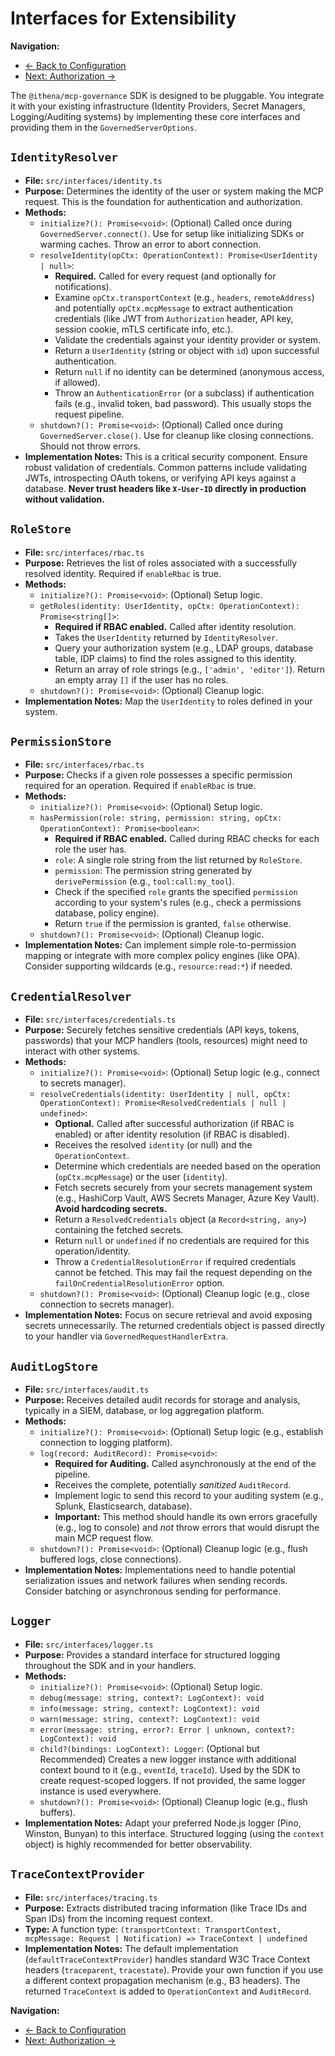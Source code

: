 # Interfaces for Extensibility

**Navigation:**
* [← Back to Configuration](./configuration.md)
* [Next: Authorization →](./authorization.md)

The `@ithena/mcp-governance` SDK is designed to be pluggable. You integrate it with your existing infrastructure (Identity Providers, Secret Managers, Logging/Auditing systems) by implementing these core interfaces and providing them in the `GovernedServerOptions`.

## `IdentityResolver`

*   **File:** `src/interfaces/identity.ts`
*   **Purpose:** Determines the identity of the user or system making the MCP request. This is the foundation for authentication and authorization.
*   **Methods:**
    *   `initialize?(): Promise<void>`: (Optional) Called once during `GovernedServer.connect()`. Use for setup like initializing SDKs or warming caches. Throw an error to abort connection.
    *   `resolveIdentity(opCtx: OperationContext): Promise<UserIdentity | null>`:
        *   **Required.** Called for every request (and optionally for notifications).
        *   Examine `opCtx.transportContext` (e.g., `headers`, `remoteAddress`) and potentially `opCtx.mcpMessage` to extract authentication credentials (like JWT from `Authorization` header, API key, session cookie, mTLS certificate info, etc.).
        *   Validate the credentials against your identity provider or system.
        *   Return a `UserIdentity` (string or object with `id`) upon successful authentication.
        *   Return `null` if no identity can be determined (anonymous access, if allowed).
        *   Throw an `AuthenticationError` (or a subclass) if authentication fails (e.g., invalid token, bad password). This usually stops the request pipeline.
    *   `shutdown?(): Promise<void>`: (Optional) Called once during `GovernedServer.close()`. Use for cleanup like closing connections. Should not throw errors.
*   **Implementation Notes:** This is a critical security component. Ensure robust validation of credentials. Common patterns include validating JWTs, introspecting OAuth tokens, or verifying API keys against a database. **Never trust headers like `X-User-ID` directly in production without validation.**

## `RoleStore`

*   **File:** `src/interfaces/rbac.ts`
*   **Purpose:** Retrieves the list of roles associated with a successfully resolved identity. Required if `enableRbac` is true.
*   **Methods:**
    *   `initialize?(): Promise<void>`: (Optional) Setup logic.
    *   `getRoles(identity: UserIdentity, opCtx: OperationContext): Promise<string[]>`:
        *   **Required if RBAC enabled.** Called after identity resolution.
        *   Takes the `UserIdentity` returned by `IdentityResolver`.
        *   Query your authorization system (e.g., LDAP groups, database table, IDP claims) to find the roles assigned to this identity.
        *   Return an array of role strings (e.g., `['admin', 'editor']`). Return an empty array `[]` if the user has no roles.
    *   `shutdown?(): Promise<void>`: (Optional) Cleanup logic.
*   **Implementation Notes:** Map the `UserIdentity` to roles defined in your system.

## `PermissionStore`

*   **File:** `src/interfaces/rbac.ts`
*   **Purpose:** Checks if a given role possesses a specific permission required for an operation. Required if `enableRbac` is true.
*   **Methods:**
    *   `initialize?(): Promise<void>`: (Optional) Setup logic.
    *   `hasPermission(role: string, permission: string, opCtx: OperationContext): Promise<boolean>`:
        *   **Required if RBAC enabled.** Called during RBAC checks for each role the user has.
        *   `role`: A single role string from the list returned by `RoleStore`.
        *   `permission`: The permission string generated by `derivePermission` (e.g., `tool:call:my_tool`).
        *   Check if the specified `role` grants the specified `permission` according to your system's rules (e.g., check a permissions database, policy engine).
        *   Return `true` if the permission is granted, `false` otherwise.
    *   `shutdown?(): Promise<void>`: (Optional) Cleanup logic.
*   **Implementation Notes:** Can implement simple role-to-permission mapping or integrate with more complex policy engines (like OPA). Consider supporting wildcards (e.g., `resource:read:*`) if needed.

## `CredentialResolver`

*   **File:** `src/interfaces/credentials.ts`
*   **Purpose:** Securely fetches sensitive credentials (API keys, tokens, passwords) that your MCP handlers (tools, resources) might need to interact with other systems.
*   **Methods:**
    *   `initialize?(): Promise<void>`: (Optional) Setup logic (e.g., connect to secrets manager).
    *   `resolveCredentials(identity: UserIdentity | null, opCtx: OperationContext): Promise<ResolvedCredentials | null | undefined>`:
        *   **Optional.** Called after successful authorization (if RBAC is enabled) or after identity resolution (if RBAC is disabled).
        *   Receives the resolved `identity` (or null) and the `OperationContext`.
        *   Determine which credentials are needed based on the operation (`opCtx.mcpMessage`) or the user (`identity`).
        *   Fetch secrets securely from your secrets management system (e.g., HashiCorp Vault, AWS Secrets Manager, Azure Key Vault). **Avoid hardcoding secrets.**
        *   Return a `ResolvedCredentials` object (a `Record<string, any>`) containing the fetched secrets.
        *   Return `null` or `undefined` if no credentials are required for this operation/identity.
        *   Throw a `CredentialResolutionError` if required credentials cannot be fetched. This may fail the request depending on the `failOnCredentialResolutionError` option.
    *   `shutdown?(): Promise<void>`: (Optional) Cleanup logic (e.g., close connection to secrets manager).
*   **Implementation Notes:** Focus on secure retrieval and avoid exposing secrets unnecessarily. The returned credentials object is passed directly to your handler via `GovernedRequestHandlerExtra`.

## `AuditLogStore`

*   **File:** `src/interfaces/audit.ts`
*   **Purpose:** Receives detailed audit records for storage and analysis, typically in a SIEM, database, or log aggregation platform.
*   **Methods:**
    *   `initialize?(): Promise<void>`: (Optional) Setup logic (e.g., establish connection to logging platform).
    *   `log(record: AuditRecord): Promise<void>`:
        *   **Required for Auditing.** Called asynchronously at the end of the pipeline.
        *   Receives the complete, potentially *sanitized* `AuditRecord`.
        *   Implement logic to send this record to your auditing system (e.g., Splunk, Elasticsearch, database).
        *   **Important:** This method should handle its own errors gracefully (e.g., log to console) and *not* throw errors that would disrupt the main MCP request flow.
    *   `shutdown?(): Promise<void>`: (Optional) Cleanup logic (e.g., flush buffered logs, close connections).
*   **Implementation Notes:** Implementations need to handle potential serialization issues and network failures when sending records. Consider batching or asynchronous sending for performance.

## `Logger`

*   **File:** `src/interfaces/logger.ts`
*   **Purpose:** Provides a standard interface for structured logging throughout the SDK and in your handlers.
*   **Methods:**
    *   `initialize?(): Promise<void>`: (Optional) Setup logic.
    *   `debug(message: string, context?: LogContext): void`
    *   `info(message: string, context?: LogContext): void`
    *   `warn(message: string, context?: LogContext): void`
    *   `error(message: string, error?: Error | unknown, context?: LogContext): void`
    *   `child?(bindings: LogContext): Logger`: (Optional but Recommended) Creates a new logger instance with additional context bound to it (e.g., `eventId`, `traceId`). Used by the SDK to create request-scoped loggers. If not provided, the same logger instance is used everywhere.
    *   `shutdown?(): Promise<void>`: (Optional) Cleanup logic (e.g., flush buffers).
*   **Implementation Notes:** Adapt your preferred Node.js logger (Pino, Winston, Bunyan) to this interface. Structured logging (using the `context` object) is highly recommended for better observability.

## `TraceContextProvider`

*   **File:** `src/interfaces/tracing.ts`
*   **Purpose:** Extracts distributed tracing information (like Trace IDs and Span IDs) from the incoming request context.
*   **Type:** A function type: `(transportContext: TransportContext, mcpMessage: Request | Notification) => TraceContext | undefined`
*   **Implementation Notes:** The default implementation (`defaultTraceContextProvider`) handles standard W3C Trace Context headers (`traceparent`, `tracestate`). Provide your own function if you use a different context propagation mechanism (e.g., B3 headers). The returned `TraceContext` is added to `OperationContext` and `AuditRecord`.

**Navigation:**
* [← Back to Configuration](./configuration.md)
* [Next: Authorization →](./authorization.md) 